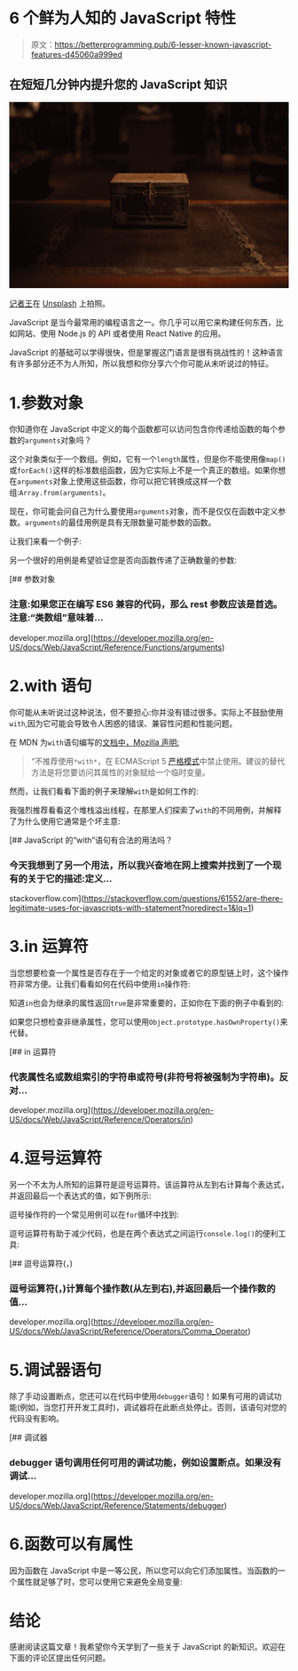# 6 个鲜为人知的 JavaScript 特性

> 原文：<https://betterprogramming.pub/6-lesser-known-javascript-features-d45060a999ed>

## 在短短几分钟内提升您的 JavaScript 知识

![](img/1e6f92cd49416b228abac4113cb2df86.png)

[记者王](https://unsplash.com/@sodacheese?utm_source=unsplash&utm_medium=referral&utm_content=creditCopyText)在 [Unsplash](/s/photos/treasure?utm_source=unsplash&utm_medium=referral&utm_content=creditCopyText) 上拍照。

JavaScript 是当今最常用的编程语言之一。你几乎可以用它来构建任何东西，比如网站、使用 Node.js 的 API 或者使用 React Native 的应用。

JavaScript 的基础可以学得很快，但是掌握这门语言是很有挑战性的！这种语言有许多部分还不为人所知，所以我想和你分享六个你可能从未听说过的特征。

# 1.参数对象

你知道你在 JavaScript 中定义的每个函数都可以访问包含你传递给函数的每个参数的`arguments`对象吗？

这个对象类似于一个数组。例如，它有一个`length`属性，但是你不能使用像`map()`或`forEach()`这样的标准数组函数，因为它实际上不是一个真正的数组。如果你想在`arguments`对象上使用这些函数，你可以把它转换成这样一个数组:`Array.from(arguments)`。

现在，你可能会问自己为什么要使用`arguments`对象，而不是仅仅在函数中定义参数。`arguments`的最佳用例是具有无限数量可能参数的函数。

让我们来看一个例子:

另一个很好的用例是希望验证您是否向函数传递了正确数量的参数:

[](https://developer.mozilla.org/en-US/docs/Web/JavaScript/Reference/Functions/arguments) [## 参数对象

### 注意:如果您正在编写 ES6 兼容的代码，那么 rest 参数应该是首选。注意:“类数组”意味着…

developer.mozilla.org](https://developer.mozilla.org/en-US/docs/Web/JavaScript/Reference/Functions/arguments) 

# 2.with 语句

你可能从未听说过这种说法，但不要担心:你并没有错过很多。实际上不鼓励使用`with`,因为它可能会导致令人困惑的错误、兼容性问题和性能问题。

在 MDN 为`with`语句编写的[文档中，Mozilla 声明:](https://developer.mozilla.org/en-US/docs/Web/JavaScript/Reference/Statements/with)

> “不推荐使用`*with*`，在 ECMAScript 5 [严格模式](https://developer.mozilla.org/en-US/docs/Web/JavaScript/Reference/Strict_mode)中禁止使用。建议的替代方法是将您要访问其属性的对象赋给一个临时变量。

然而，让我们看看下面的例子来理解`with`是如何工作的:

我强烈推荐看看这个堆栈溢出线程，在那里人们探索了`with`的不同用例，并解释了为什么使用它通常是个坏主意:

[](https://stackoverflow.com/questions/61552/are-there-legitimate-uses-for-javascripts-with-statement?noredirect=1&lq=1) [## JavaScript 的“with”语句有合法的用法吗？

### 今天我想到了另一个用法，所以我兴奋地在网上搜索并找到了一个现有的关于它的描述:定义…

stackoverflow.com](https://stackoverflow.com/questions/61552/are-there-legitimate-uses-for-javascripts-with-statement?noredirect=1&lq=1) 

# 3.in 运算符

当您想要检查一个属性是否存在于一个给定的对象或者它的原型链上时，这个操作符非常方便。让我们看看如何在代码中使用`in`操作符:

知道`in`也会为继承的属性返回`true`是非常重要的，正如你在下面的例子中看到的:

如果您只想检查非继承属性，您可以使用`Object.prototype.hasOwnProperty()`来代替。

[](https://developer.mozilla.org/en-US/docs/Web/JavaScript/Reference/Operators/in) [## in 运算符

### 代表属性名或数组索引的字符串或符号(非符号将被强制为字符串)。反对…

developer.mozilla.org](https://developer.mozilla.org/en-US/docs/Web/JavaScript/Reference/Operators/in) 

# 4.逗号运算符

另一个不太为人所知的运算符是逗号运算符。该运算符从左到右计算每个表达式，并返回最后一个表达式的值，如下例所示:

逗号操作符的一个常见用例可以在`for`循环中找到:

逗号运算符有助于减少代码，也是在两个表达式之间运行`console.log()`的便利工具:

[](https://developer.mozilla.org/en-US/docs/Web/JavaScript/Reference/Operators/Comma_Operator) [## 逗号运算符(，)

### 逗号运算符(，)计算每个操作数(从左到右),并返回最后一个操作数的值…

developer.mozilla.org](https://developer.mozilla.org/en-US/docs/Web/JavaScript/Reference/Operators/Comma_Operator) 

# 5.调试器语句

除了手动设置断点，您还可以在代码中使用`debugger`语句！如果有可用的调试功能(例如，当您打开开发工具时)，调试器将在此断点处停止。否则，该语句对您的代码没有影响。

[](https://developer.mozilla.org/en-US/docs/Web/JavaScript/Reference/Statements/debugger) [## 调试器

### debugger 语句调用任何可用的调试功能，例如设置断点。如果没有调试…

developer.mozilla.org](https://developer.mozilla.org/en-US/docs/Web/JavaScript/Reference/Statements/debugger) 

# 6.函数可以有属性

因为函数在 JavaScript 中是一等公民，所以您可以向它们添加属性。当函数的一个属性就足够了时，您可以使用它来避免全局变量:

# 结论

感谢阅读这篇文章！我希望你今天学到了一些关于 JavaScript 的新知识。欢迎在下面的评论区提出任何问题。